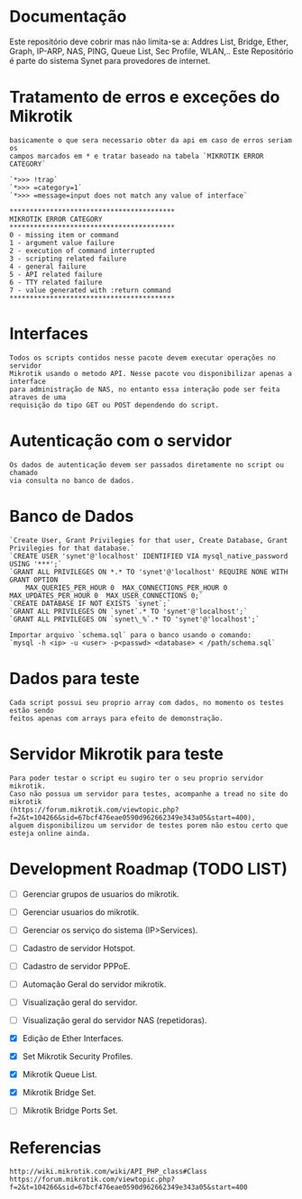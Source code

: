 # Documentação

Este repositório deve cobrir mas não limita-se a: Addres List, Bridge, Ether, Graph, IP-ARP, NAS, PING, Queue List, Sec Profile, WLAN,..
Este Repositório é parte do sistema Synet para provedores de internet.


# Tratamento de erros e exceções do Mikrotik
	basicamente o que sera necessario obter da api em caso de erros seriam os
	campos marcados em * e tratar baseado na tabela `MIKROTIK ERROR CATEGORY`

  	`*>>> !trap`
	`*>>> =category=1`
	`*>>> =message=input does not match any value of interface`

	*****************************************
	MIKROTIK ERROR CATEGORY 
	*****************************************
	0 - missing item or command
	1 - argument value failure
	2 - execution of command interrupted
	3 - scripting related failure
	4 - general failure
	5 - API related failure
	6 - TTY related failure
	7 - value generated with :return command
	*****************************************


# Interfaces
	Todos os scripts contidos nesse pacote devem executar operações no servidor 
	Mikrotik usando o metodo API. Nesse pacote vou disponibilizar apenas a interface 
	para administração de NAS, no entanto essa interação pode ser feita atraves de uma 
	requisição do tipo GET ou POST dependendo do script.


# Autenticação com o servidor
	Os dados de autenticação devem ser passados diretamente no script ou chamado 
	via consulta no banco de dados. 


# Banco de Dados
	`Create User, Grant Privilegies for that user, Create Database, Grant Privilegies for that database.`
	`CREATE USER 'synet'@'localhost' IDENTIFIED VIA mysql_native_password USING '***';`
	`GRANT ALL PRIVILEGES ON *.* TO 'synet'@'localhost' REQUIRE NONE WITH GRANT OPTION 
		MAX_QUERIES_PER_HOUR 0  MAX_CONNECTIONS_PER_HOUR 0  MAX_UPDATES_PER_HOUR 0  MAX_USER_CONNECTIONS 0;`
	`CREATE DATABASE IF NOT EXISTS `synet`;`
	`GRANT ALL PRIVILEGES ON `synet`.* TO 'synet'@'localhost';`
	`GRANT ALL PRIVILEGES ON `synet\_%`.* TO 'synet'@'localhost';`

	Importar arquivo `schema.sql` para o banco usando o comando:
	`mysql -h <ip> -u <user> -p<passwd> <database> < /path/schema.sql`


# Dados para teste
	Cada script possui seu proprio array com dados, no momento os testes estão sendo 
	feitos apenas com arrays para efeito de demonstração.


# Servidor Mikrotik para teste
	Para poder testar o script eu sugiro ter o seu proprio servidor mikrotik.
	Caso não possua um servidor para testes, acompanhe a tread no site do mikrotik 
	(https://forum.mikrotik.com/viewtopic.php?f=2&t=104266&sid=67bcf476eae0590d962662349e343a05&start=400), 
	alguem disponibilizou um servidor de testes porem não estou certo que esteja online ainda.


# Development Roadmap (TODO LIST)
- [ ] Gerenciar grupos de usuarios do mikrotik.
- [ ] Gerenciar usuarios do mikrotik.
- [ ] Gerenciar os serviço do sistema (IP>Services).
- [ ] Cadastro de servidor Hotspot.
- [ ] Cadastro de servidor PPPoE.
- [ ] Automação Geral do servidor mikrotik.
- [ ] Visualização geral do servidor.
- [ ] Visualização geral do servidor NAS (repetidoras).
- [x] Edição de Ether Interfaces.
- [x] Set Mikrotik Security Profiles.
- [x] Mikrotik Queue List.
- [x] Mikrotik Bridge Set.
- [ ] Mikrotik Bridge Ports Set.



# Referencias
	http://wiki.mikrotik.com/wiki/API_PHP_class#Class
	https://forum.mikrotik.com/viewtopic.php?f=2&t=104266&sid=67bcf476eae0590d962662349e343a05&start=400
